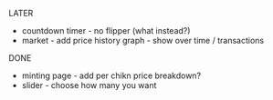 
LATER
- countdown timer - no flipper (what instead?)
- market - add price history graph - show over time / transactions

DONE
- minting page - add per chikn price breakdown?
- slider - choose how many you want
